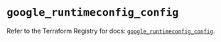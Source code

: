 # `google_runtimeconfig_config`

Refer to the Terraform Registry for docs: [`google_runtimeconfig_config`](https://registry.terraform.io/providers/hashicorp/google-beta/5.18.0/docs/resources/google_runtimeconfig_config).
